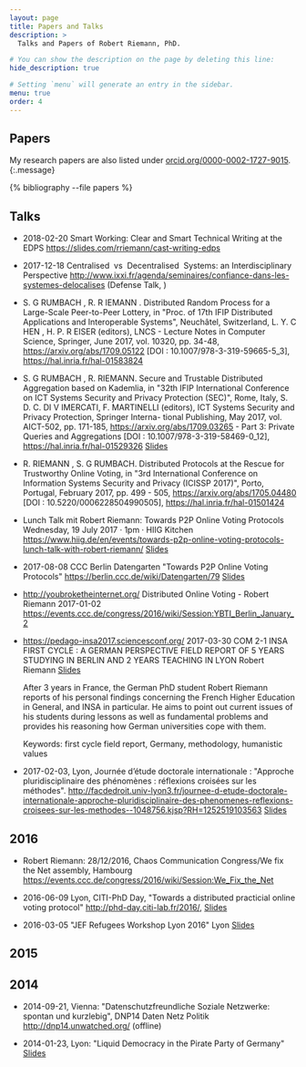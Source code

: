 ```yaml
---
layout: page
title: Papers and Talks
description: >
  Talks and Papers of Robert Riemann, PhD.

# You can show the description on the page by deleting this line:
hide_description: true

# Setting `menu` will generate an entry in the sidebar.
menu: true
order: 4
---
```


## Papers

My research papers are also listed under [orcid.org/0000-0002-1727-9015](https://orcid.org/0000-0002-1727-9015).
{:.message}

{% bibliography --file papers %}

## Talks


- 2018-02-20 Smart Working: Clear and Smart Technical Writing at the EDPS <https://slides.com/rriemann/cast-writing-edps>


- 2017-12-18 Centralised​ ​ vs​ ​ Decentralised​ ​ Systems: an​ ​ Interdisciplinary​ ​ Perspective  <http://www.ixxi.fr/agenda/seminaires/confiance-dans-les-systemes-delocalises> (Defense Talk, )

- S. G RUMBACH , R. R IEMANN . Distributed Random Process for a Large-Scale Peer-to-Peer Lottery, in "Proc.
of 17th IFIP Distributed Applications and Interoperable Systems", Neuchâtel, Switzerland, L. Y. C HEN , H.
P. R EISER (editors), LNCS - Lecture Notes in Computer Science, Springer, June 2017, vol. 10320, pp. 34-48,
https://arxiv.org/abs/1709.05122 [DOI : 10.1007/978-3-319-59665-5_3], https://hal.inria.fr/hal-01583824

- S. G RUMBACH , R. RIEMANN. Secure and Trustable Distributed Aggregation based on Kademlia, in "32th
IFIP International Conference on ICT Systems Security and Privacy Protection (SEC)", Rome, Italy, S. D. C.
DI V IMERCATI, F. MARTINELLI (editors), ICT Systems Security and Privacy Protection, Springer Interna-
tional Publishing, May 2017, vol. AICT-502, pp. 171-185, https://arxiv.org/abs/1709.03265 - Part 3: Private
Queries and Aggregations [DOI : 10.1007/978-3-319-58469-0_12], https://hal.inria.fr/hal-01529326 [Slides](http://slides.com/rriemann/p2p-evoting)

- R. RIEMANN , S. G RUMBACH. Distributed Protocols at the Rescue for Trustworthy Online Voting, in "3rd
International Conference on Information Systems Security and Privacy (ICISSP 2017)", Porto, Portugal,
February 2017, pp. 499 - 505, https://arxiv.org/abs/1705.04480 [DOI : 10.5220/0006228504990505],
https://hal.inria.fr/hal-01501424

- Lunch Talk mit Robert Riemann: Towards P2P Online Voting Protocols
Wednesday, 19 July 2017 · 1pm · HIIG Kitchen
https://www.hiig.de/en/events/towards-p2p-online-voting-protocols-lunch-talk-with-robert-riemann/ [Slides](https://people.physik.hu-berlin.de/~rriemann/publications/presentations/hiig-lunch-talk-2017-trust-online-voting.pdf)

- 2017-08-08 CCC Berlin Datengarten "Towards P2P Online Voting Protocols" <https://berlin.ccc.de/wiki/Datengarten/79> [Slides](https://people.physik.hu-berlin.de/~rriemann/publications/presentations/datengarten-79-ccc-berlin-2017-trust-online-voting-advokat.pdf)

- <http://youbroketheinternet.org/> Distributed Online Voting - Robert Riemann 2017-01-02
 <https://events.ccc.de/congress/2016/wiki/Session:YBTI_Berlin_January_2>

- <https://pedago-insa2017.sciencesconf.org/> 2017-03-30 COM 2-1 INSA FIRST CYCLE : A GERMAN PERSPECTIVE FIELD REPORT
OF 5 YEARS STUDYING IN BERLIN AND 2 YEARS TEACHING IN LYON
Robert Riemann [Slides](http://slides.com/rriemann/insa-experience)

  After 3 years in France, the German PhD student Robert Riemann reports of his personal findings concerning the French Higher Education in General, and INSA in particular. He aims to point out current issues of his students during lessons as well as fundamental problems and provides his reasoning how German universities cope with them.

  Keywords: first cycle field report, Germany, methodology, humanistic values

- 2017-02-03, Lyon, Journée d’étude doctorale internationale : "Approche pluridisciplinaire des phénomènes : réflexions croisées sur les méthodes".
<http://facdedroit.univ-lyon3.fr/journee-d-etude-doctorale-internationale-approche-pluridisciplinaire-des-phenomenes-reflexions-croisees-sur-les-methodes--1048756.kjsp?RH=1252519103563> [Slides](http://slides.com/rriemann/secret-of-online-voting)

## 2016

- Robert Riemann: 28/12/2016, Chaos Communication Congress/We fix the Net assembly, Hambourg <https://events.ccc.de/congress/2016/wiki/Session:We_Fix_the_Net>

- 2016-06-09 Lyon, CITI-PhD Day, "Towards a distributed practicial online voting protocol" <http://phd-day.citi-lab.fr/2016/>, [Slides](http://slides.com/rriemann/distributed-evoting)

- 2016-03-05 "JEF Refugees Workshop Lyon 2016" Lyon [Slides](https://slides.com/rriemann/refugees-workshop-2016)

## 2015

## 2014

- 2014-09-21, Vienna: "Datenschutzfreundliche Soziale Netzwerke: spontan und kurzlebig", DNP14 Daten Netz Politik http://dnp14.unwatched.org/ (offline)

- 2014-01-23, Lyon: "Liquid Democracy in the Pirate Party of Germany" [Slides](https://people.physik.hu-berlin.de/~rriemann/publications/presentations/Liquid-Democracy-in-the-Pirate-Party-of-Germany.pdf)
